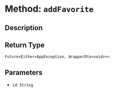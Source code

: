 # Method: `addFavorite`

## Description



## Return Type
`Future<Either<AppException, WrapperDto<void>>>`

## Parameters

- `id`: `String`
